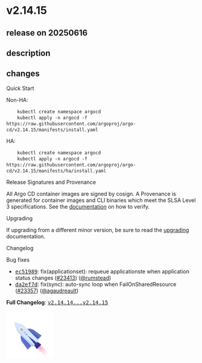 # v2.14.15

## release on 20250616

## description

## changes

Quick Start

Non-HA:

        kubectl create namespace argocd
        kubectl apply -n argocd -f https://raw.githubusercontent.com/argoproj/argo-cd/v2.14.15/manifests/install.yaml

HA:

        kubectl create namespace argocd
        kubectl apply -n argocd -f https://raw.githubusercontent.com/argoproj/argo-cd/v2.14.15/manifests/ha/install.yaml

Release Signatures and Provenance

All Argo CD container images are signed by cosign. A Provenance is generated for container images and CLI binaries which meet the SLSA Level 3 specifications. See the <a href="https://argo-cd.readthedocs.io/en/stable/operator-manual/signed-release-assets" rel="nofollow">documentation</a> on how to verify.

Upgrading

If upgrading from a different minor version, be sure to read the <a href="https://argo-cd.readthedocs.io/en/stable/operator-manual/upgrading/overview/" rel="nofollow">upgrading</a> documentation.

Changelog

Bug fixes

* <a class="commit-link" data-hovercard-type="commit" data-hovercard-url="https://github.com/argoproj/argo-cd/commit/ec5198949ef2a2ff1ea70e614dbc5fff8c73e2f8/hovercard" href="https://github.com/argoproj/argo-cd/commit/ec5198949ef2a2ff1ea70e614dbc5fff8c73e2f8"><tt>ec51989</tt></a>: fix(applicationset): requeue applicationste when application status changes (<a class="issue-link js-issue-link" data-error-text="Failed to load title" data-id="3150346433" data-permission-text="Title is private" data-url="https://github.com/argoproj/argo-cd/issues/23413" data-hovercard-type="pull_request" data-hovercard-url="/argoproj/argo-cd/pull/23413/hovercard" href="https://github.com/argoproj/argo-cd/pull/23413">#23413</a>) (<a class="user-mention notranslate" data-hovercard-type="user" data-hovercard-url="/users/rumstead/hovercard" data-octo-click="hovercard-link-click" data-octo-dimensions="link_type:self" href="https://github.com/rumstead">@rumstead</a>)
* <a class="commit-link" data-hovercard-type="commit" data-hovercard-url="https://github.com/argoproj/argo-cd/commit/da2ef7db670c4863a59f287f34aeeee1b3033bc1/hovercard" href="https://github.com/argoproj/argo-cd/commit/da2ef7db670c4863a59f287f34aeeee1b3033bc1"><tt>da2ef7d</tt></a>: fix(sync): auto-sync loop when FailOnSharedResource (<a class="issue-link js-issue-link" data-error-text="Failed to load title" data-id="3136977223" data-permission-text="Title is private" data-url="https://github.com/argoproj/argo-cd/issues/23357" data-hovercard-type="pull_request" data-hovercard-url="/argoproj/argo-cd/pull/23357/hovercard" href="https://github.com/argoproj/argo-cd/pull/23357">#23357</a>) (<a class="user-mention notranslate" data-hovercard-type="user" data-hovercard-url="/users/agaudreault/hovercard" data-octo-click="hovercard-link-click" data-octo-dimensions="link_type:self" href="https://github.com/agaudreault">@agaudreault</a>)

<strong>Full Changelog</strong>: <a class="commit-link" href="https://github.com/argoproj/argo-cd/compare/v2.14.14...v2.14.15"><tt>v2.14.14...v2.14.15</tt></a>

<a href="https://argoproj.github.io/cd/" rel="nofollow"><img src="https://raw.githubusercontent.com/argoproj/argo-site/master/content/pages/cd/gitops-cd.png" width="25%" style="max-width: 100%; height: auto;"></a>

